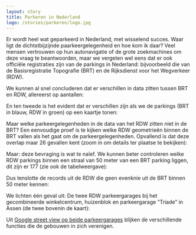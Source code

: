 ```yaml
---
layout: story
title: Parkeren in Nederland
logo: /stories/parkeren/logo.jpg
---
```


Er wordt heel wat geparkeerd in Nederland, met wisselend succes.  Waar
ligt de dichtstbijzijnde paarkeergelegenheid en hoe kom ik daar?  Veel
mensen vertrouwen op hun autonavigatie of de grote zoekmachines om
deze vraag te beantwoorden, maar we vergeten wel eens dat er ook
officiële registraties zijn van de parkings in Nederland: bijvoorbeeld
die van de Basisregistratie Topografie (BRT) en de Rijksdienst voor
het Wegverkeer (RDW).

We kunnen al snel concluderen dat er verschillen in data zitten tussen
BRT en RDW, allereerst op aantallen:

<div data-query
     data-query-endpoint="https://data.pdok.nl/sparql"
     data-query-sparql="parking_aantal.rq">
</div>

En ten tweede is het evident dat er verschillen zijn als we de parkings (BRT in blauw, RDW in groen) op een kaartje tonen:

<div data-query
     data-query-endpoint="https://data.pdok.nl/sparql"
     data-query-sparql="parkeren.rq"
     data-query-output="leaflet">
</div>

Maar welke parkeergelegenheden in de data van het RDW zitten niet in
de BRT?  Een eenvoudige proef is te kijken welke RDW geometrieën
binnen de BRT vallen als het gaat om de parkeergelegenheden.
Opvallend is dat deze overlap maar 26 gevallen kent (zoom in om
details ter plaatse te bekijken):

<div data-query
     data-query-endpoint="https://data.pdok.nl/sparql"
     data-query-sparql="rdw_parkings_binnen_brt.rq"
     data-query-output="leaflet">
</div>

Maar: deze bevraging is wat te naïef.  We kunnen beter controleren
welke RDW parkings binnen een straal van 50 meter van een BRT parking
liggen, dit zijn er 177 (zie ook de tabelweergave):

<div data-query
     data-query-endpoint="https://data.pdok.nl/sparql"
     data-query-sparql="rdw_parkings_binnen_straal_brt.rq"
     data-query-output="leaflet">
</div>

Dus tenslotte de records uit de RDW die geen evenknie uit de BRT
binnen 50 meter kennen:

<div data-query
     data-query-endpoint="https://data.pdok.nl/sparql"
     data-query-sparql="parking_rdw_niet_in_brt.rq"
     data-query-output="leaflet">
</div>

We lichten één geval uit: De twee RDW parkeergarages bij het
gecombineerde winkelcentrum, huizenblok en parkeergarage “Triade” in
Assen (de twee bovenin de kaart):

<div data-query
     data-query-endpoint="https://data.pdok.nl/sparql"
     data-query-sparql="parking_rdw_niet_in_brt_triade.rq"
     data-query-output="leaflet">
</div>

Uit [Google street view op beide
parkeergarages](https://www.google.nl/maps/@52.9980688,6.5592577,3a,50.4y,129.37h,87.78t/data=!3m9!1e1!3m7!1sV9qjDtswsB2u2w7rmlU2dQ!2e0!7i13312!8i6656!9m2!1b1!2i37)
blijken de verschillende functies die de gebouwen in zich verenigen.
